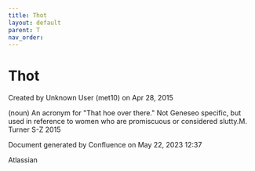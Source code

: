 ```yaml
---
title: Thot
layout: default
parent: T
nav_order:
---
```


# Thot

Created by  Unknown User (met10) on Apr 28, 2015

(noun) An acronym for &quot;That hoe over there.&quot; Not Geneseo specific, but used in reference to women who are promiscuous or considered slutty.M. Turner S-Z 2015 

Document generated by Confluence on May 22, 2023 12:37

Atlassian
